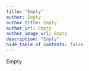 ```yaml
---
title: "Empty"
author: Empty
author_title: Empty
author_url: Empty
author_image_url: Empty
description: "Empty"
hide_table_of_contents: false
---
```

Empty
